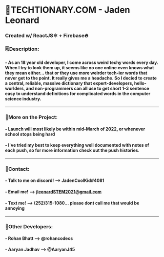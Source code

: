 # 📕TECHTIONARY.COM - Jaden Leonard
### Created w/ ReactJS⚛️ + Firebase🔥

### 🗒️Description:
#### - As an 18 year old developer, I come across weird techy words every day. When I try to look them up, it seems like no one online even knows what they mean either... that or they use more weirder tech-ier words that never get to the point. It really gives me a headache. So I decied to create a central, reliable, massive dictionary that expert-developers, hello-worlders, and non-programmers can all use to get short 1-3 sentence easy to understand definitions for complicated words in the computer science industry.

---
### 📝More on the Project:

#### - Launch will most likely be within mid-March of 2022, or whenever school stops being hard

#### - I've tried my best to keep everything well documented with notes of each push, so for more information check out the push histories.

---
### 📧Contact:
#### - Talk to me on discord! --> JadenCoolKid#4081
#### - Email me! --> jleonardSTEM2021@gmail.com
#### - Text me! --> (252)315-1080... please dont call me that would be annoying

---
### 👏Other Developers:
#### - Rohan Bhatt --> @rohancodecs
#### - Aaryan Jadhav --> @AaryanJ45
